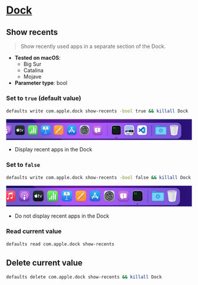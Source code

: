 # [Dock](../readme.md)

## Show recents

> Show recently used apps in a separate section of the Dock.

- **Tested on macOS**:
  * Big Sur
  * Catalina
  * Mojave
- **Parameter type**: bool

### Set to `true` (default value)
```bash
defaults write com.apple.dock show-recents -bool true && killall Dock
```
![Example output with value set to true](true.png)
- Display recent apps in the Dock

### Set to `false`
```bash
defaults write com.apple.dock show-recents -bool false && killall Dock
```
![Example output with value set to false](false.png)
- Do not display recent apps in the Dock

### Read current value
```bash
defaults read com.apple.dock show-recents
```

## Delete current value
```bash
defaults delete com.apple.dock show-recents && killall Dock
```
